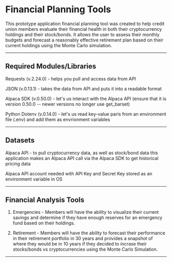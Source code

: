 # Financial Planning Tools

This prototype application financial planning tool was created to help credit union members evaluate their financial health in both their cryptocurrency holdings and their stock/bonds. It allows the user to assess their monthly budgets and forecast a reasonably effective retirement plan based on their current holdings using the Monte Carlo simulation. 

---

## Required Modules/Libraries

Requests (v.2.24.0) - helps you pull and access data from API

JSON (v.0.13.1) - takes the data from API and puts it into a readable format

Alpaca SDK (v.0.50.0) - let's us interact with the Alpaca API (ensure that it is version 0.50.0 -- newer versions no longer use get_barset)

Python Dotenv (v.0.14.0) - let's us read key-value paris from an environment file (.env) and add them as envrionment variables

---

## Datasets

Alpaca API - to pull cryptocurrency data, as well as stock/bond data this application makes an Alpaca API call via the Alpaca SDK to get historical pricing data

Alpaca API account needed with API Key and Secret Key stored as an environment variable in OS

---

## Financial Analysis Tools

1) Emergencies - Members will have the ability to visualize their current savings and determine if they have enough reserves for an emergency fund based on their holdings.

2) Retirement - Members will have the ability to forecast their performance in their retirement portfolio in 30 years and provides a snapshot of where they would be in 10 years if they decided to incrase their stocks/bonds vs cryptocurrencies using the Monte Carlo Simulation.

---